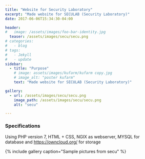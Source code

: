 ```yaml
---
title: "Website for Security Laboratory"
excerpt: "Made website for SECULAB (Security Laboratory)"
date: 2017-06-06T15:34:30-04:00

header:
#   image: /assets/images/foo-bar-identity.jpg
  teaser: /assets/images/secu/secu.png
# categories:
#   - blog
# tags:
#   - Jekyll
#   - update
sidebar:
  - title: "Purpose"
    # image: assets/images/kufarm/kufarm copy.jpg
    # image_alt: "poster kufarm"
    text: "Made website for SECULAB (Security Laboratory)"

gallery:
  - url: /assets/images/secu/secu.png
    image_path: /assets/images/secu/secu.png
    alt: "secu"

---
```



### Specifications
Using PHP version 7, HTML + CSS, NGIX as webserver, MYSQL for database and
https://owncloud.org/ for storage



{% include gallery caption="Sample pictures from secu" %}
